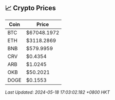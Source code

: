 ## 📈 Crypto Prices

| Coin | Price |
| ---- | ----- |
| BTC | $67048.1972 |
| ETH | $3118.2869 |
| BNB | $579.9959 |
| CRV | $0.4354 |
| ARB | $1.0245 |
| OKB | $50.2021 |
| DOGE | $0.1553 |

_Last Updated: 2024-05-18 17:03:02.182 +0800 HKT_